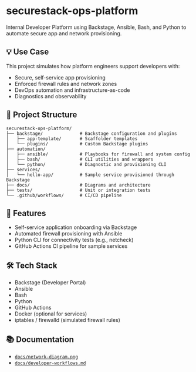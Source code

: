 # securestack-ops-platform

Internal Developer Platform using Backstage, Ansible, Bash, and Python to automate secure app and network provisioning.

## 💡 Use Case

This project simulates how platform engineers support developers with:

- Secure, self-service app provisioning
- Enforced firewall rules and network zones
- DevOps automation and infrastructure-as-code
- Diagnostics and observability

## 📁 Project Structure

```text
securestack-ops-platform/
├── backstage/              # Backstage configuration and plugins
│   ├── app-template/       # Scaffolder templates
│   └── plugins/            # Custom Backstage plugins
├── automation/
│   ├── ansible/            # Playbooks for firewall and system config
│   ├── bash/               # CLI utilities and wrappers
│   └── python/             # Diagnostic and provisioning CLI
├── services/
│   └── hello-app/          # Sample service provisioned through Backstage
├── docs/                   # Diagrams and architecture
├── tests/                  # Unit or integration tests
└── .github/workflows/      # CI/CD pipeline
```

## 🧱 Features

- Self-service application onboarding via Backstage
- Automated firewall provisioning with Ansible
- Python CLI for connectivity tests (e.g., netcheck)
- GitHub Actions CI pipeline for sample services

## 🛠 Tech Stack

- Backstage (Developer Portal)
- Ansible
- Bash
- Python
- GitHub Actions
- Docker (optional for services)
- iptables / firewalld (simulated firewall rules)

## 📚 Documentation

- [`docs/network-diagram.png`](docs/network-diagram.png)
- [`docs/developer-workflows.md`](docs/developer-workflows.md)
